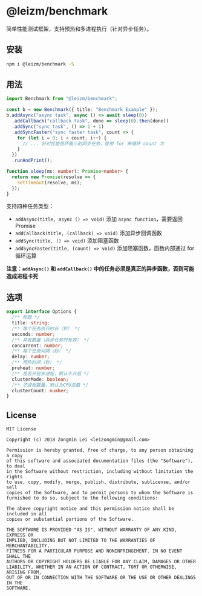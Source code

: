 # @leizm/benchmark

简单性能测试框架，支持预热和多进程执行（针对异步任务）。

## 安装

```bash
npm i @leizm/benchmark -S
```

## 用法

```typescript
import Benchmark from "@leizm/benchmark";

const b = new Benchmark({ title: "Benchmark Example" });
b.addAsync("async task", async () => await sleep(0))
  .addCallback("callback task", done => sleep(0).then(done))
  .addSync("sync task", () => 1 + 1)
  .addSyncFaster("sync faster task", count => {
    for (let i = 0; i < count; i++) {
      // ... 针对性能损坏极小的同步任务，使用 for 来循环 count 次
    }
  })
  .runAndPrint();

function sleep(ms: number): Promise<number> {
  return new Promise(resolve => {
    setTimeout(resolve, ms);
  });
}
```

支持四种任务类型：

- `addAsync(title, async () => void)` 添加 `async function`，需要返回 Promise
- `addCallback(title, (callback) => void)` 添加异步回调函数
- `addSync(title, () => void)` 添加阻塞函数
- `addSyncFaster(title, (count) => void)` 添加阻塞函数，函数内部通过 for 循环运算

**注意：`addAsync()` 和 `addCallback()` 中的任务必须是真正的异步函数，否则可能造成进程卡死**

## 选项

```typescript
export interface Options {
  /** 标题 */
  title: string;
  /** 每个任务执行时长（秒） */
  seconds: number;
  /** 并发数量（异步任务时有效） */
  concurrent: number;
  /** 每个任务间隔（秒） */
  delay: number;
  /** 预热时间（秒） */
  preheat: number;
  /** 是否开启多进程，默认不开启 */
  clusterMode: boolean;
  /** 子进程数量，默认为CPU总数 */
  clusterCount: number;
}
```

## License

```text
MIT License

Copyright (c) 2018 Zongmin Lei <leizongmin@gmail.com>

Permission is hereby granted, free of charge, to any person obtaining a copy
of this software and associated documentation files (the "Software"), to deal
in the Software without restriction, including without limitation the rights
to use, copy, modify, merge, publish, distribute, sublicense, and/or sell
copies of the Software, and to permit persons to whom the Software is
furnished to do so, subject to the following conditions:

The above copyright notice and this permission notice shall be included in all
copies or substantial portions of the Software.

THE SOFTWARE IS PROVIDED "AS IS", WITHOUT WARRANTY OF ANY KIND, EXPRESS OR
IMPLIED, INCLUDING BUT NOT LIMITED TO THE WARRANTIES OF MERCHANTABILITY,
FITNESS FOR A PARTICULAR PURPOSE AND NONINFRINGEMENT. IN NO EVENT SHALL THE
AUTHORS OR COPYRIGHT HOLDERS BE LIABLE FOR ANY CLAIM, DAMAGES OR OTHER
LIABILITY, WHETHER IN AN ACTION OF CONTRACT, TORT OR OTHERWISE, ARISING FROM,
OUT OF OR IN CONNECTION WITH THE SOFTWARE OR THE USE OR OTHER DEALINGS IN THE
SOFTWARE.
```
